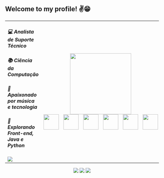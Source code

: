 ## Welcome to my profile! ✌️😁
<div align=center>

<table>
<tr>
  <td>

##### 💻 Analista de Suporte Técnico  
##### 📚 Ciência da Computação  
##### 🧩 Apaixonado por música e tecnologia  
##### 🚀 Explorando Front-end, Java e Python  
<img src="https://github-readme-stats.vercel.app/api/top-langs/?username=bnohandz&layout=compact&theme=nightowl" />

  </td>
  <td align="center">
    <img src="https://media3.giphy.com/media/v1.Y2lkPTc5MGI3NjExYjRqcGoyd2pqeHZkZHRocjdmM2Y3bmc4YWx0Z3cwZzk4bDEwc3ZxOSZlcD12MV9pbnRlcm5hbF9naWZfYnlfaWQmY3Q9Zw/78XCFBGOlS6keY1Bil/giphy.gif" width="200px" />
    <div align="center" style="display: flex; justify-content: center; gap: 15px;">
      <img src="https://cdn.jsdelivr.net/gh/devicons/devicon/icons/python/python-original.svg" height="50"/>
      <img src="https://cdn.jsdelivr.net/gh/devicons/devicon/icons/html5/html5-original.svg" height="50"/>
      <img src="https://cdn.jsdelivr.net/gh/devicons/devicon/icons/css3/css3-original.svg" height="50"/>
      <img src="https://cdn.jsdelivr.net/gh/devicons/devicon/icons/javascript/javascript-original.svg" height="50"/>
      <img src="https://cdn.jsdelivr.net/gh/devicons/devicon/icons/git/git-original.svg" height="50"/>
     <img src="https://cdn.jsdelivr.net/gh/devicons/devicon@latest/icons/java/java-original.svg" height="50"/>
    </div>
    </td>
  </tr>
</table>

  <div align="center">
    <a href="https://www.linkedin.com/in/brunofrnnds/" target="_blank"><img src="https://img.shields.io/badge/-LinkedIn-%230077B5?style=for-the-badge&logo=linkedin&logoColor=white"></a>
    <a href="mailto:bnohunt@gmail.com" target="_blank"><img src="https://img.shields.io/badge/-Gmail-%23333?style=for-the-badge&logo=gmail&logoColor=white"></a>
    <a href="https://instagram.com/bnohandz" target="_blank"><img src="https://img.shields.io/badge/-Instagram-%23E4405F?style=for-the-badge&logo=instagram&logoColor=white"></a>
  </div>

</div>
